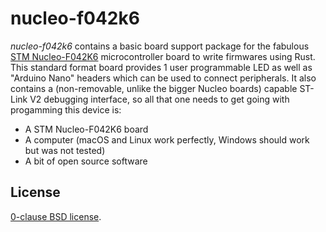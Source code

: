 nucleo-f042k6
=============

_nucleo-f042k6_ contains a basic board support package for the fabulous [STM
Nucleo-F042K6][] microcontroller board to write firmwares using Rust. This
standard format board provides 1 user programmable LED as well as "Arduino
Nano" headers which can be used to connect peripherals. It also contains a
(non-removable, unlike the bigger Nucleo boards) capable ST-Link V2 debugging
interface, so all that one needs to get going with progamming this device is:

* A STM Nucleo-F042K6 board
* A computer (macOS and Linux work perfectly, Windows should work but was not tested)
* A bit of open source software

[STM Nucleo-F042K6]: https://os.mbed.com/platforms/ST-Nucleo-F042K6/
[cortex-m]:(https://github.com/japaric/cortex-m)
[cortex-m-rt]:(https://github.com/japaric/cortex-m-rt)

License
-------

[0-clause BSD license](LICENSE-0BSD.txt).
